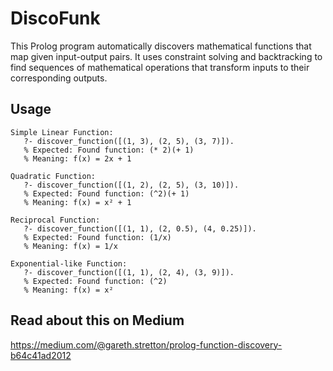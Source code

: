 # DiscoFunk
This Prolog program automatically discovers mathematical functions that map given input-output pairs. It uses constraint solving and backtracking to find sequences of mathematical operations that transform inputs to their corresponding outputs.

## Usage

```
Simple Linear Function:
   ?- discover_function([(1, 3), (2, 5), (3, 7)]).
   % Expected: Found function: (* 2)(+ 1)
   % Meaning: f(x) = 2x + 1

Quadratic Function:
   ?- discover_function([(1, 2), (2, 5), (3, 10)]).
   % Expected: Found function: (^2)(+ 1)
   % Meaning: f(x) = x² + 1

Reciprocal Function:
   ?- discover_function([(1, 1), (2, 0.5), (4, 0.25)]).
   % Expected: Found function: (1/x)
   % Meaning: f(x) = 1/x

Exponential-like Function:
   ?- discover_function([(1, 1), (2, 4), (3, 9)]).
   % Expected: Found function: (^2)
   % Meaning: f(x) = x²
```

## Read about this on Medium

https://medium.com/@gareth.stretton/prolog-function-discovery-b64c41ad2012
